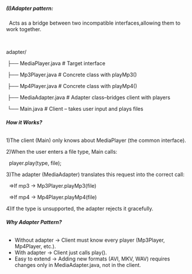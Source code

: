 ##### **(I)Adapter pattern:**

        Acts as a bridge between two incompatible interfaces,allowing them to work together.

 

adapter/

 ├── MediaPlayer.java        # Target interface

 ├── Mp3Player.java          # Concrete class with playMp3()

 ├── Mp4Player.java          # Concrete class with playMp4()

 ├── MediaAdapter.java       # Adapter class–bridges client with players

 └── Main.java               # Client – takes user input and plays files



###### **How it Works?**

1)The client (Main) only knows about MediaPlayer (the common interface).

2)When the user enters a file type, Main calls:

                   player.play(type, file);

3)The adapter (MediaAdapter) translates this request into the correct call:

   =>If mp3 → Mp3Player.playMp3(file)

   =>If mp4 → Mp4Player.playMp4(file)

4)If the type is unsupported, the adapter rejects it gracefully.



###### **Why Adapter Pattern?**

* Without adapter → Client must know every player (Mp3Player, Mp4Player, etc.).
* With adapter → Client just calls play().
* Easy to extend → Adding new formats (AVI, MKV, WAV) requires changes only in MediaAdapter.java, not in the client.

